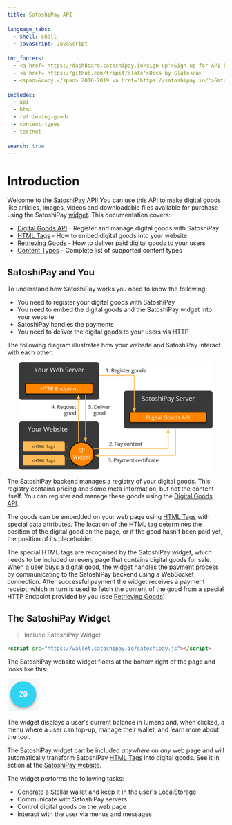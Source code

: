 ```yaml
---
title: SatoshiPay API

language_tabs:
  - shell: Shell
  - javascript: JavaScript

toc_footers:
  - <a href='https://dashboard.satoshipay.io/sign-up'>Sign up for API key &rarr;</a>
  - <a href='https://github.com/tripit/slate'>Docs by Slate</a>
  - <span>&copy;</span> 2016-2019 <a href='https://satoshipay.io/'>SatoshiPay</a>

includes:
  - api
  - html
  - retrieving-goods
  - content-types
  - testnet

search: true
---
```


# Introduction

Welcome to the [SatoshiPay](https://satoshipay.io/) API! You can use this API to make digital goods like articles, images, videos and downloadable files available for purchase using the SatoshiPay [widget](#the-satoshipay-widget). This documentation covers:

* [Digital Goods API](#digital-goods-api) - Register and manage digital goods with SatoshiPay
* [HTML Tags](#html-tags) - How to embed digital goods into your website
* [Retrieving Goods](#retrieving-goods) - How to deliver paid digital goods to your users
* [Content Types](#content-types) - Complete list of supported content types

## SatoshiPay and You

To understand how SatoshiPay works you need to know the following:

* You need to register your digital goods with SatoshiPay
* You need to embed the digital goods and the SatoshiPay widget into your website
* SatoshiPay handles the payments
* You need to deliver the digital goods to your users via HTTP

The following diagram illustrates how your website and SatoshiPay interact with each other:

<p align="center">
  <img src="images/api.svg" width="450px" height="250px" />
</p>

The SatoshiPay backend manages a registry of your digital goods. This registry contains pricing and some meta information, but not the content itself. You can register and manage these goods using the [Digital Goods API](#digital-goods-api).

The goods can be embedded on your web page using [HTML Tags](#html-tags) with special data attributes. The location of the HTML tag determines the position of the digital good on the page, or if the good hasn't been paid yet, the position of its placeholder.

The special HTML tags are recognised by the SatoshiPay widget, which needs to be included on every page that contains digital goods for sale. When a user buys a digital good, the widget handles the payment process by communicating to the SatoshiPay backend using a WebSocket connection. After successful payment the widget receives a payment receipt, which in turn is used to fetch the content of the good from a special HTTP Endpoint provided by you (see [Retrieving Goods](#retrieving-goods)).

## The SatoshiPay Widget

> Include SatoshiPay Widget

```html
<script src="https://wallet.satoshipay.io/satoshipay.js"></script>
```

The SatoshiPay website widget floats at the bottom right of the page and looks like this:

<p>
  <img src="images/sun.png" />
</p>

The widget displays a user's current balance in lumens and, when clicked, a menu where a user can  top-up, manage their wallet, and learn more about the tool.

The SatoshiPay widget can be included *anywhere* on *any* web page and will automatically transform SatoshiPay [HTML Tags](#html-tags) into digital goods. See it in action at the <a href="https://satoshipay.io/">SatoshiPay website</a>.

The widget performs the following tasks:

* Generate a Stellar wallet and keep it in the user's LocalStorage
* Communicate with SatoshiPay servers
* Control digital goods on the web page
* Interact with the user via menus and messages
